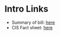 # Intro Links

* Summary of bill: [here](https://www.lankford.senate.gov/wp-content/uploads/2024/02/FINAL-GENERAL-ONE-PAGER.pdf)
* CIS Fact sheet: [here](https://cis.org/Fact-Sheet/Analysis-Senate-Border-Bill)


